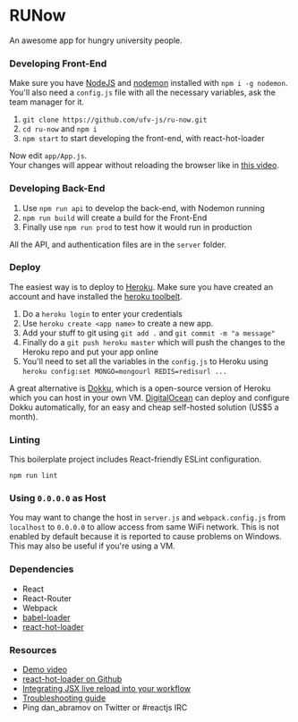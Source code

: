 RUNow
=====================

An awesome app for hungry university people.

### Developing Front-End
Make sure you have [NodeJS](http://nodejs.org) and [nodemon](http://nodemon.io/) installed with `npm i -g nodemon`. You'll also need a `config.js` file with all the necessary variables, ask the team manager for it.

1. `git clone https://github.com/ufv-js/ru-now.git`
1. `cd ru-now` and `npm i`
1. `npm start` to start developing the front-end, with react-hot-loader

Now edit `app/App.js`.  
Your changes will appear without reloading the browser like in [this video](http://vimeo.com/100010922).

### Developing Back-End

1. Use `npm run api` to develop the back-end, with Nodemon running
1. `npm run build` will create a build for the Front-End
1. Finally use `npm run prod` to test how it would run in production

All the API, and authentication files are in the `server` folder.

### Deploy
The easiest way is to deploy to [Heroku](https://heroku.com/). Make sure you have created an account and have installed the [heroku toolbelt](https://toolbelt.heroku.com/).


1. Do a `heroku login` to enter your credentials
1. Use `heroku create <app name>` to create a new app.
1. Add your stuff to git using `git add .` and `git commit -m "a message"`
1. Finally do a `git push heroku master` which will push the changes to the Heroku repo and put your app online
1. You'll need to set all the variables in the `config.js` to Heroku using `heroku config:set MONGO=mongourl REDIS=redisurl ...`

A great alternative is [Dokku](https://github.com/dokku/dokku), which is a open-source version of Heroku which you can host in your own VM. [DigitalOcean](https://m.do.co/c/544f3f63da88) can deploy and configure Dokku automatically, for an easy and cheap self-hosted solution (US$5 a month).

### Linting

This boilerplate project includes React-friendly ESLint configuration.

```
npm run lint
```

### Using `0.0.0.0` as Host

You may want to change the host in `server.js` and `webpack.config.js` from `localhost` to `0.0.0.0` to allow access from same WiFi network. This is not enabled by default because it is reported to cause problems on Windows. This may also be useful if you're using a VM.


### Dependencies

* React
* React-Router
* Webpack
* [babel-loader](https://github.com/babel/babel-loader)
* [react-hot-loader](https://github.com/gaearon/react-hot-loader)

### Resources

* [Demo video](http://vimeo.com/100010922)
* [react-hot-loader on Github](https://github.com/gaearon/react-hot-loader)
* [Integrating JSX live reload into your workflow](http://gaearon.github.io/react-hot-loader/getstarted/)
* [Troubleshooting guide](https://github.com/gaearon/react-hot-loader/blob/master/docs/Troubleshooting.md)
* Ping dan_abramov on Twitter or #reactjs IRC

